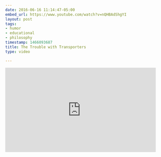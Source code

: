 ```yaml
---
date: 2016-06-16 11:14:47-05:00
embed_url: https://www.youtube.com/watch?v=nQHBAdShgYI
layout: post
tags:
- humor
- educational
- philosophy
timestamp: 1466093687
title: The Trouble with Transporters
type: video

---
```

<iframe width="480" height="270" src="https://www.youtube.com/embed/nQHBAdShgYI?feature=oembed" frameborder="0" allowfullscreen></iframe>

